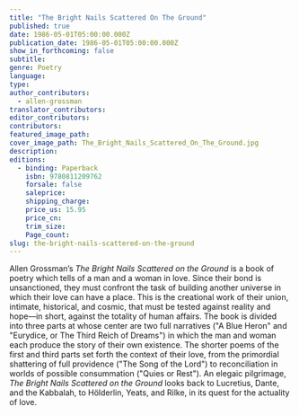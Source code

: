 ```yaml
---
title: "The Bright Nails Scattered On The Ground"
published: true
date: 1986-05-01T05:00:00.000Z
publication_date: 1986-05-01T05:00:00.000Z
show_in_forthcoming: false
subtitle:
genre: Poetry
language:
type:
author_contributors:
  - allen-grossman
translator_contributors:
editor_contributors:
contributors:
featured_image_path:
cover_image_path: The_Bright_Nails_Scattered_On_The_Ground.jpg
description:
editions:
  - binding: Paperback
    isbn: 9780811209762
    forsale: false
    saleprice:
    shipping_charge:
    price_us: 15.95
    price_cn:
    trim_size:
    Page_count:
slug: the-bright-nails-scattered-on-the-ground
---
```


Allen Grossman’s _The Bright Nails Scattered on the Ground_ is a book of poetry which tells of a man and a woman in love. Since their bond is unsanctioned, they must confront the task of building another universe in which their love can have a place. This is the creational work of their union, intimate, historical, and cosmic, that must be tested against reality and hope––in short, against the totality of human affairs. The book is divided into three parts at whose center are two full narratives ("A Blue Heron" and "Eurydice, or The Third Reich of Dreams") in which the man and woman each produce the story of their own existence. The shorter poems of the first and third parts set forth the context of their love, from the primordial shattering of full providence ("The Song of the Lord") to reconciliation in worlds of possible consummation ("Quies or Rest"). An elegaic pilgrimage, _The Bright Nails Scattered on the Ground_ looks back to Lucretius, Dante, and the Kabbalah, to Hölderlin, Yeats, and Rilke, in its quest for the actuality of love.


